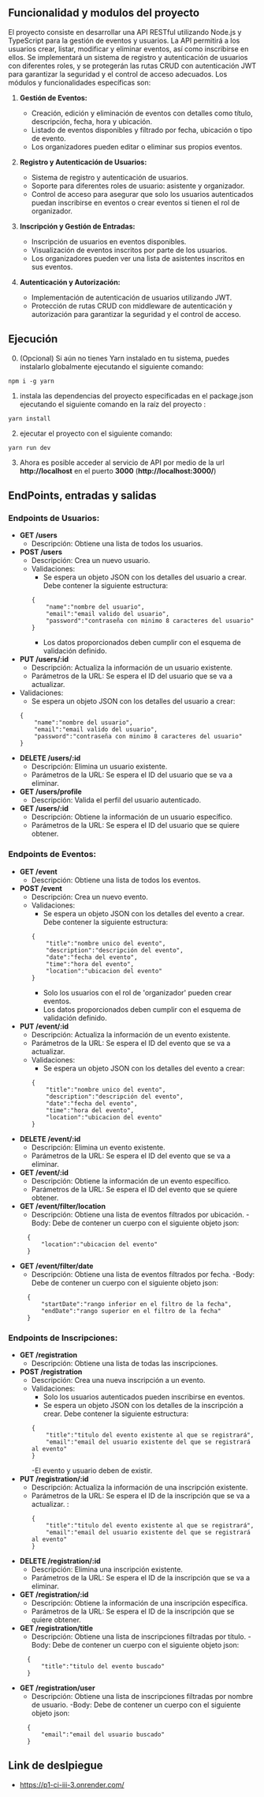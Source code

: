 ## Funcionalidad y modulos del proyecto

El proyecto consiste en desarrollar una API RESTful utilizando Node.js y TypeScript para la gestión de eventos y usuarios. La API permitirá a los usuarios crear, listar, modificar y eliminar eventos, así como inscribirse en ellos. Se implementará un sistema de registro y autenticación de usuarios con diferentes roles, y se protegerán las rutas CRUD con autenticación JWT para garantizar la seguridad y el control de acceso adecuados. Los módulos y funcionalidades específicas son:

1. **Gestión de Eventos:**
   - Creación, edición y eliminación de eventos con detalles como título, descripción, fecha, hora y ubicación.
   - Listado de eventos disponibles y filtrado por fecha, ubicación o tipo de evento.
   - Los organizadores pueden editar o eliminar sus propios eventos.

2. **Registro y Autenticación de Usuarios:**
   - Sistema de registro y autenticación de usuarios.
   - Soporte para diferentes roles de usuario: asistente y organizador.
   - Control de acceso para asegurar que solo los usuarios autenticados puedan inscribirse en eventos o crear eventos si tienen el rol de organizador.

3. **Inscripción y Gestión de Entradas:**
   - Inscripción de usuarios en eventos disponibles.
   - Visualización de eventos inscritos por parte de los usuarios.
   - Los organizadores pueden ver una lista de asistentes inscritos en sus eventos.

4. **Autenticación y Autorización:**
   - Implementación de autenticación de usuarios utilizando JWT.
   - Protección de rutas CRUD con middleware de autenticación y autorización para garantizar la seguridad y el control de acceso.


## Ejecución
0. (Opcional) Si aún no tienes Yarn instalado en tu sistema, puedes instalarlo globalmente ejecutando el siguiente comando:
```
npm i -g yarn
```
1.  instala las dependencias del proyecto especificadas en el package.json ejecutando el siguiente comando en la raíz del proyecto :
```
yarn install 
```
2. ejecutar el proyecto con el siguiente comando:
```
yarn run dev
```
3. Ahora es posible acceder al servicio de API por medio de la url **http://localhost** en el puerto **3000** (**http://localhost:3000/**)



## EndPoints, entradas y salidas

### Endpoints de Usuarios:

- **GET /users**
  - Descripción: Obtiene una lista de todos los usuarios.
- **POST /users**
  - Descripción: Crea un nuevo usuario.
  - Validaciones:
    - Se espera un objeto JSON con los detalles del usuario a crear. Debe contener la siguiente estructura:
    ```
    {
        "name":"nombre del usuario",
        "email":"email valido del usuario",
        "password":"contraseña con minimo 8 caracteres del usuario"
    }
    ```
    - Los datos proporcionados deben cumplir con el esquema de validación definido.
- **PUT /users/:id**
  - Descripción: Actualiza la información de un usuario existente.
  - Parámetros de la URL: Se espera el ID del usuario que se va a actualizar.
- Validaciones:
    - Se espera un objeto JSON con los detalles del usuario a crear:
    ```
    {
        "name":"nombre del usuario",
        "email":"email valido del usuario",
        "password":"contraseña con minimo 8 caracteres del usuario"
    }
    ```
- **DELETE /users/:id**
  - Descripción: Elimina un usuario existente.
  - Parámetros de la URL: Se espera el ID del usuario que se va a eliminar.
- **GET /users/profile**
  - Descripción: Valida el perfil del usuario autenticado.
- **GET /users/:id**
  - Descripción: Obtiene la información de un usuario específico.
  - Parámetros de la URL: Se espera el ID del usuario que se quiere obtener.

### Endpoints de Eventos:

- **GET /event**
  - Descripción: Obtiene una lista de todos los eventos.
- **POST /event**
  - Descripción: Crea un nuevo evento.
  - Validaciones:
    - Se espera un objeto JSON con los detalles del evento a crear. Debe contener la siguiente estructura:
    ```
    {
        "title":"nombre unico del evento",
        "description":"descripción del evento",
        "date":"fecha del evento",
        "time":"hora del evento",
        "location":"ubicacion del evento"
    }
    ```
    - Solo los usuarios con el rol de 'organizador' pueden crear eventos.
    - Los datos proporcionados deben cumplir con el esquema de validación definido.
- **PUT /event/:id**
  - Descripción: Actualiza la información de un evento existente.
  - Parámetros de la URL: Se espera el ID del evento que se va a actualizar.
  - Validaciones:
    - Se espera un objeto JSON con los detalles del evento a crear:
    ```
    {
        "title":"nombre unico del evento",
        "description":"descripción del evento",
        "date":"fecha del evento",
        "time":"hora del evento",
        "location":"ubicacion del evento"
    }
    ```
- **DELETE /event/:id**
  - Descripción: Elimina un evento existente.
  - Parámetros de la URL: Se espera el ID del evento que se va a eliminar.
- **GET /event/:id**
  - Descripción: Obtiene la información de un evento específico.
  - Parámetros de la URL: Se espera el ID del evento que se quiere obtener.
- **GET /event/filter/location**
  - Descripción: Obtiene una lista de eventos filtrados por ubicación.
  -Body: Debe de contener un cuerpo con el siguiente objeto json:
  ```
    {
        "location":"ubicacion del evento"
    }
    ```
- **GET /event/filter/date**
  - Descripción: Obtiene una lista de eventos filtrados por fecha.
  -Body: Debe de contener un cuerpo con el siguiente objeto json:
  ```
    {
        "startDate":"rango inferior en el filtro de la fecha",
        "endDate":"rango superior en el filtro de la fecha"
    }
    ```

### Endpoints de Inscripciones:

- **GET /registration**
  - Descripción: Obtiene una lista de todas las inscripciones.
- **POST /registration**
  - Descripción: Crea una nueva inscripción a un evento.
  - Validaciones:
    - Solo los usuarios autenticados pueden inscribirse en eventos.
    - Se espera un objeto JSON con los detalles de la inscripción a crear. Debe contener la siguiente estructura:
    ```
    {
        "title":"titulo del evento existente al que se registrará",
        "email":"email del usuario existente del que se registrará al evento"
    }
    ```
    -El evento y usuario deben de existir.
- **PUT /registration/:id**
  - Descripción: Actualiza la información de una inscripción existente.
  - Parámetros de la URL: Se espera el ID de la inscripción que se va a actualizar. :
    ```
    {
        "title":"titulo del evento existente al que se registrará",
        "email":"email del usuario existente del que se registrará al evento"
    }
    ```
- **DELETE /registration/:id**
  - Descripción: Elimina una inscripción existente.
  - Parámetros de la URL: Se espera el ID de la inscripción que se va a eliminar.
- **GET /registration/:id**
  - Descripción: Obtiene la información de una inscripción específica.
  - Parámetros de la URL: Se espera el ID de la inscripción que se quiere obtener.
- **GET /registration/title**
  - Descripción: Obtiene una lista de inscripciones filtradas por título.
  -Body: Debe de contener un cuerpo con el siguiente objeto json:
  ```
    {
        "title":"titulo del evento buscado"
    }
    ```
- **GET /registration/user**
  - Descripción: Obtiene una lista de inscripciones filtradas por nombre de usuario.
  -Body: Debe de contener un cuerpo con el siguiente objeto json:
  ```
    {
        "email":"email del usuario buscado"
    }
    ```


## Link de deslpiegue
- https://p1-ci-iii-3.onrender.com/
  


